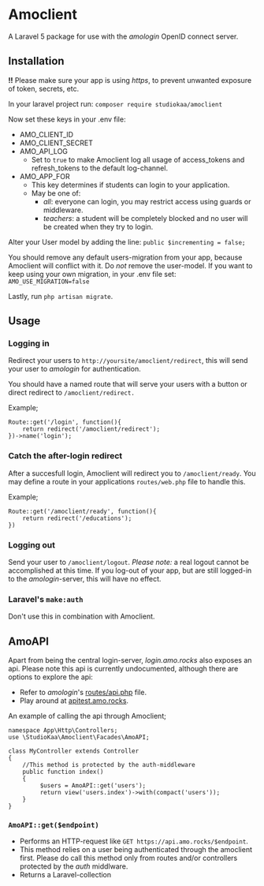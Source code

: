 # Amoclient

A Laravel 5 package for use with the _amologin_ OpenID connect server.

## Installation

__!!__ Please make sure your app is using _https_, to prevent unwanted exposure of token, secrets, etc.

In your laravel project run: `composer require studiokaa/amoclient`

Now set these keys in your .env file:
* AMO_CLIENT_ID
* AMO_CLIENT_SECRET
* AMO_API_LOG
	* Set to `true` to make Amoclient log all usage of access_tokens and refresh_tokens to the default log-channel.
* AMO_APP_FOR
	* This key determines if students can login to your application. 
	* May be one of:
		* _all_: everyone can login, you may restrict access using guards or middleware.
		* _teachers_: a student will be completely blocked and no user will be created when they try to login.

Alter your User model by adding the line: `public $incrementing = false;`

You should remove any default users-migration from your app, because Amoclient will conflict with it. Do _not_ remove the user-model. If you want to keep using your own migration, in your .env file set: `AMO_USE_MIGRATION=false`

Lastly, run `php artisan migrate`.

## Usage

### Logging in
Redirect your users to `http://yoursite/amoclient/redirect`, this will send your user to _amologin_ for authentication.

You should have a named route that will serve your users with a button or direct redirect to `/amoclient/redirect.`

Example;
```
Route::get('/login', function(){
	return redirect('/amoclient/redirect');
})->name('login');

```

### Catch the after-login redirect
After a succesfull login, Amoclient will redirect you to `/amoclient/ready`. You may define a route in your applications `routes/web.php` file to handle this.

Example;
```
Route::get('/amoclient/ready', function(){
	return redirect('/educations');
})
```

### Logging out
Send your user to `/amoclient/logout`.
_Please note:_ a real logout cannot be accomplished at this time. If you log-out of your app, but are still logged-in to the _amologin_-server, this will have no effect.


### Laravel's `make:auth`
Don't use this in combination with Amoclient.

## AmoAPI
Apart from being the central login-server, _login.amo.rocks_ also exposes an api. Please note this api is currently undocumented, although there are options to explore the api:
* Refer to _amologin_'s [routes/api.php](https://github.com/StudioKaa/amologin/blob/master/routes/api.php) file.
* Play around at [apitest.amo.rocks](https://apitest.amo.rocks/).

An example of calling the api through Amoclient;
```
namespace App\Http\Controllers;
use \StudioKaa\Amoclient\Facades\AmoAPI;

class MyController extends Controller
{
	//This method is protected by the auth-middleware
	public function index()
	{
		 $users = AmoAPI::get('users');
		 return view('users.index')->with(compact('users'));
	}
}

```

### `AmoAPI::get($endpoint)`
* Performs an HTTP-request like `GET https://api.amo.rocks/$endpoint`.
* This method relies on a user being authenticated through the amoclient first. Please do call this method only from routes and/or controllers protected by the _auth_ middlware.
* Returns a Laravel-collection
